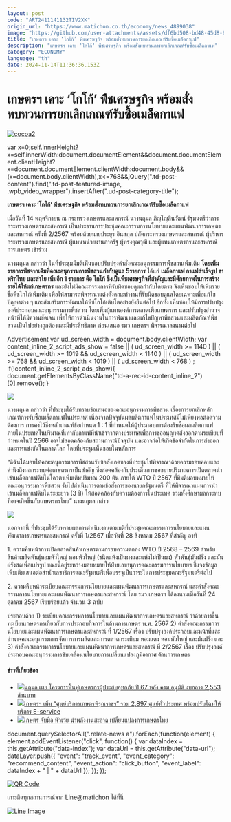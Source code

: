 ```yaml
---
layout: post
code: "ART2411141132TIV2XK"
origin_url: "https://www.matichon.co.th/economy/news_4899038"
image: "https://github.com/user-attachments/assets/df6bd508-bd48-45d8-8c94-7713f759c659"
title: "เกษตรฯ เคาะ ‘โกโก้’ พืชเศรษฐกิจ พร้อมสั่งทบทวนการยกเลิกเกณฑ์รับซื้อเมล็ดกาแฟ"
description: "เกษตรฯ เคาะ 'โกโก้' พืชเศรษฐกิจ พร้อมสั่งทบทวนการยกเลิกเกณฑ์รับซื้อเมล็ดกาแฟ"
category: "ECONOMY"
language: "th"
date: 2024-11-14T11:36:36.153Z
---
```


# เกษตรฯ เคาะ ‘โกโก้’ พืชเศรษฐกิจ พร้อมสั่งทบทวนการยกเลิกเกณฑ์รับซื้อเมล็ดกาแฟ

[![](https://www.matichon.co.th/wp-content/uploads/2024/11/cocoa2.jpg "cocoa2")](https://www.matichon.co.th/wp-content/uploads/2024/11/cocoa2.jpg)

var x=0;self.innerHeight?x=self.innerWidth:document.documentElement&&document.documentElement.clientHeight?x=document.documentElement.clientWidth:document.body&&(x=document.body.clientWidth),x<=768&&jQuery(".td-post-content").find(".td-post-featured-image, .wpb\_video\_wrapper").insertAfter(".ud-post-category-title");

**เกษตรฯ เคาะ ‘โกโก้’ พืชเศรษฐกิจ พร้อมสั่งทบทวนการยกเลิกเกณฑ์รับซื้อเมล็ดกาแฟ**

เมื่อวันที่ 14 พฤศจิกายน ณ กระทรวงเกษตรและสหกรณ์ นางนฤมล ภิญโญสินวัฒน์ รัฐมนตรีว่าการกระทรวงเกษตรและสหกรณ์ เป็นประธานการประชุมคณะกรรมการนโยบายและแผนพัฒนาการเกษตรและสหกรณ์ ครั้งที่ 2/2567 พร้อมด้วยนายประยูร อินสกุล ปลัดกระทรวงเกษตรและสหกรณ์ ผู้บริหารกระทรวงเกษตรและสหกรณ์ ผู้แทนหน่วยงานภาครัฐ ผู้ทรงคุณวุฒิ และผู้แทนเกษตรกรและสหกรณ์การเกษตร เข้าร่วม

นางนฤมล กล่าวว่า ในที่ประชุมมีมติเห็นชอบปรับปรุงคำสั่งคณะอนุกรรมการพืชสวนเพิ่มเติม **โดยเพิ่มรายการพืชจากเดิมที่คณะอนุกรรมการพืชสวนกำกับดูแล 5รายการ** ได้แก่ **เมล็ดกาแฟ กาแฟสำเร็จรูป ชา พริกไทย และลำไย เพิ่มอีก 1 รายการ คือ โกโก้ ซึ่งเป็นพืชเศรษฐกิจที่สำคัญและมีศักยภาพในการสร้างรายได้ให้แก่เกษตรกร** และยังไม่มีคณะกรรมการที่รับผิดชอบดูแลกำกับโดยตรง จึงเห็นชอบให้เพิ่มรายชื่อพืชโกโก้เพิ่มเติม เพื่อให้สามารถพิจารณาแต่งตั้งคณะทำงานที่รับผิดชอบดูแลโดยเฉพาะเพื่อแก้ไขปัญหาต่าง ๆ และส่งเสริมการพัฒนาให้พืชโกโก้เติบโตอย่างยั่งยืนต่อไป อีกทั้ง เห็นชอบให้มีการปรับปรุงองค์ประกอบคณะอนุกรรมการพืชสวน โดยเพิ่มผู้แทนองค์การตลาดเพื่อเกษตรกร และปรับปรุงอำนาจหน้าที่ให้มีความชัดเจน เพื่อให้การดำเนินงานในการพัฒนาและแก้ไขปัญหาพืชสวนและผลิตภัณฑ์พืชสวนเป็นไปอย่างถูกต้องและมีประสิทธิภาพ ก่อนเสนอ รมว.เกษตรฯ พิจารณาลงนามต่อไป

Advertisement var ud\_screen\_width = document.body.clientWidth; var content\_inline\_2\_script\_ads\_show = false || ( ud\_screen\_width >= 1140 ) || ( ud\_screen\_width >= 1019 && ud\_screen\_width < 1140 ) || ( ud\_screen\_width >= 768 && ud\_screen\_width < 1019 ) || ( ud\_screen\_width < 768 ) ; if(!content\_inline\_2\_script\_ads\_show){ document.getElementsByClassName("td-a-rec-id-content\_inline\_2")\[0\].remove(); }

![](https://www.matichon.co.th/wp-content/uploads/2022/01/โกโก้-มติชน.jpeg)

นางนฤมล กล่าวว่า ที่ประชุมได้รับทราบข้อเสนอของคณะอนุกรรมการพืชสวน เรื่องการยกเลิกหลักเกณฑ์การรับซื้อเมล็ดกาแฟในประเทศ เนื่องจากปัจจุบันผลผลิตกาแฟในประเทศมีไม่เพียงพอต่อความต้องการ การคงไว้ซึ่งหลักเกณฑ์ข้อกำหนด 1 : 1 ที่กำหนดให้ผู้ประกอบการต้องรับซื้อผลผลิตกาแฟภายในประเทศในปริมาณที่เท่ากับกาแฟที่นำเข้าจากต่างประเทศเพื่อการขออนุญาตส่งออกตามระเบียบที่กำหนดในปี 2566 อาจไม่สอดคล้องกับสถานการณ์ปัจจุบัน และอาจก่อให้เกิดข้อจำกัดในการส่งออกและการแข่งขันในตลาดโลก โดยที่ประชุมเห็นชอบในหลักการ

“ดิฉันได้มอบให้คณะอนุกรรมการพืชสวนรับข้อสังเกตของที่ประชุมไปพิจารณาด้วยความรอบคอบและคำนึงถึงผลกระทบต่อเกษตรกรเป็นสำคัญ ซึ่งสอดคล้องกับประเด็นการขอขยายปริมาณการเปิดตลาดนำเข้าเมล็ดกาแฟดิบในโควตาเพิ่มเติมปริมาณ 200 ตัน ภายใต้ WTO ปี 2567 ที่มีมติมอบหมายให้คณะอนุกรรมการพืชสวน รับไปดำเนินการตามข้อสั่งการของนายกรัฐมนตรี ที่ให้พิจารณาแผนการนำเข้าเมล็ดกาแฟดิบในระยะยาว (3 ปี) ให้สอดคล้องกับความต้องการในประเทศ รวมทั้งศึกษาผลกระทบที่อาจเกิดขึ้นกับเกษตรกรไทย” นางนฤมล กล่าว

![](https://www.matichon.co.th/wp-content/uploads/2016/02/---------------------------1-22.jpg)

นอกจากนี้ ที่ประชุมได้รับทราบผลการดำเนินงานตามมติที่ประชุมคณะกรรมการนโยบายและแผนพัฒนาการเกษตรและสหกรณ์ ครั้งที่ 1/2567 เมื่อวันที่ 28 สิงหาคม 2567 ที่สำคัญ อาทิ

1\. ความคืบหน้าการเปิดตลาดสินค้าเกษตรตามกรอบความตกลง WTO ปี 2568 – 2569 สำหรับสินค้าเมล็ดพันธุ์หอมหัวใหญ่ หอมหัวใหญ่ (ชนิดแห้งเป็นผงและแห้งไม่เป็นผง) หัวพันธุ์มันฝรั่ง และมันฝรั่งสดเพื่อแปรรูป ขณะนี้อยู่ระหว่างมอบหมายให้ฝ่ายเลขานุการคณะกรรมการนโยบายฯ ชี้แจงข้อมูลเพิ่มเติมเสนอต่อสำนักเลขาธิการคณะรัฐมนตรีเพื่อบรรจุเป็นวาระในการประชุมคณะรัฐมนตรีต่อไป

2\. ความคืบหน้าระเบียบคณะกรรมการนโยบายและแผนพัฒนาการเกษตรและสหกรณ์ และคำสั่งคณะกรรมการนโยบายและแผนพัฒนาการเกษตรและสหกรณ์ โดย รมว.เกษตรฯ ได้ลงนามเมื่อวันที่ 24 ตุลาคม 2567 เรียบร้อยแล้ว จำนวน 3 ฉบับ

ประกอบด้วย 1) ระเบียบคณะกรรมการนโยบายและแผนพัฒนาการเกษตรและสหกรณ์ ว่าด้วยการขึ้นทะเบียนเกษตรกรเกี่ยวกับการประกอบกิจการในด้านการเกษตร พ.ศ. 2567 2) คำสั่งคณะกรรมการนโยบายและแผนพัฒนาการเกษตรและสหกรณ์ ที่ 1/2567 เรื่อง ปรับปรุงองค์ประกอบและหน้าที่และอำนาจคณะอนุกรรมการจัดการการผลิตและการตลาดกระเทียม หอมแดง หอมหัวใหญ่ และมันฝรั่ง และ 3) คำสั่งคณะกรรมการนโยบายและแผนพัฒนาการเกษตรและสหกรณ์ ที่ 2/2567 เรื่อง ปรับปรุงองค์ประกอบคณะอนุกรรมการขับเคลื่อนนโยบายการเปลี่ยนแปลงภูมิอากาศ ด้านการเกษตร

#### ข่าวที่เกี่ยวข้อง

*   [![](https://www.matichon.co.th/wp-content/uploads/2024/11/S__9429339.jpg)นฤมล เผย โครงการฟื้นฟูเกษตรกรผู้ประสบอุทกภัย ปี 67 หลัง ครม.อนุมัติ งบกลาง 2,553 ล้านบาท](https://www.matichon.co.th/economy/news_4885341)
*   [![](https://www.matichon.co.th/wp-content/uploads/2024/11/S__463626251.jpg)เกษตรฯ เพิ่ม “ศูนย์บริการเกษตรพิรุณราชฯ” รวม 2,897 ศูนย์ทั่วประเทศ พร้อมปรับโฉมให้บริการ E-service](https://www.matichon.co.th/economy/news_4882649)
*   [![](https://www.matichon.co.th/wp-content/uploads/2024/11/S__9306126.jpg)เกษตร จับมือ หัวเว่ย นำพลังงานสะอาด เปลี่ยนแปลงการเกษตรไทย](https://www.matichon.co.th/economy/news_4877833)

document.querySelectorAll(".relate-news a").forEach(function(element) { element.addEventListener("click", function() { var dataIndex = this.getAttribute("data-index"); var dataUrl = this.getAttribute("data-url"); dataLayer.push({ "event": "track\_event", "event\_category": "recommend\_content", "event\_action": "click\_button", "event\_label": dataIndex + " | " + dataUrl }); }); });

[![QR Code](https://www.matichon.co.th/wp-content/uploads/2023/07/wob1371z.jpg)](https://lin.ee/ht0nDxX)

เกาะติดทุกสถานการณ์จาก Line@matichon ได้ที่นี่

[![Line Image](https://www.matichon.co.th/wp-content/uploads/2023/07/th.png)](https://lin.ee/ht0nDxX)